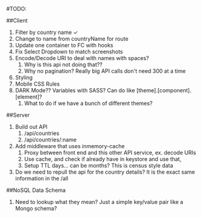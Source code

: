 #TODO:

##Client
1. Filter by country name &#10003;
2. Change to name from countryName for route
3. Update one container to FC with hooks
4. Fix Select Dropdown to match screenshots
5. Encode/Decode URI to deal with names with spaces?  
   1. Why is this api not doing that??
   2. Why no pagination?  Really big API calls don't need 300 at a time
6. Styling
7. Mobile CSS Rules
8. DARK Mode??  Variables with SASS?  Can do like [theme].[component].[element]?
   1. What to do if we have a bunch of different themes?

##Server
1. Build out API
   1. /api/countries
   2. /api/countries/:name
2. Add middleware that uses inmemory-cache
   1. Proxy between front end and this other API service, ex. decode URIs
   2. Use cache, and check if already have in keystore and use that,
   3. Setup TTL days... can be months?  This is census style data
3. Do we need to repull the api for the country details?  It is the exact same information in the /all


##NoSQL Data Schema
1. Need to lookup what they mean?  Just a simple key/value pair like a Mongo schema?
